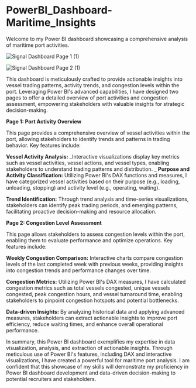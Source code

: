 # PowerBI_Dashboard-Maritime_Insights
Welcome to my Power BI dashboard showcasing a comprehensive analysis of maritime port activities.

![Signal Dashboard Page 1 (1)](https://github.com/nabeelshaikh31/PowerBI_Dashboard-Maritime_Insights/assets/48349890/2594bffd-6b0c-4b40-b109-379830ad3fb8)

![Signal Dashboard Page 2 (1)](https://github.com/nabeelshaikh31/PowerBI_Dashboard-Maritime_Insights/assets/48349890/0f18db42-3b91-4a27-9cca-95f73b760c1f)

This dashboard is meticulously crafted to provide actionable insights into vessel trading patterns, activity trends, and congestion levels within the port. Leveraging Power BI's advanced capabilities, I have designed two pages to offer a detailed overview of port activities and congestion assessment, empowering stakeholders with valuable insights for strategic decision-making.

**Page 1: Port Activity Overview**

This page provides a comprehensive overview of vessel activities within the port, allowing stakeholders to identify trends and patterns in trading behavior. Key features include:

**Vessel Activity Analysis:**
_Interactive visualizations display key metrics such as vessel activities, vessel actions, and vessel types, enabling stakeholders to understand trading patterns and distribution.
_
**Purpose and Activity Classification:**
Utilizing Power BI's DAX functions and measures, I have categorized vessel activities based on their purpose (e.g., loading, unloading, stopping) and activity level (e.g., operating, waiting).

**Trend Identification:**
Through trend analysis and time-series visualizations, stakeholders can identify peak trading periods, and emerging patterns, facilitating proactive decision-making and resource allocation.


**Page 2: Congestion Level Assessment**

This page allows stakeholders to assess congestion levels within the port, enabling them to evaluate performance and optimize operations. Key features include:

**Weekly Congestion Comparison:**
Interactive charts compare congestion levels of the last completed week with previous weeks, providing insights into congestion trends and performance changes over time.

**Congestion Metrics:**
Utilizing Power BI's DAX measures, I have calculated congestion metrics such as total vessels congested, unique vessels congested, peak congestion hours, and vessel turnaround time, enabling stakeholders to pinpoint congestion hotspots and potential bottlenecks.

**Data-driven Insights:**
By analyzing historical data and applying advanced measures, stakeholders can extract actionable insights to improve port efficiency, reduce waiting times, and enhance overall operational performance.


In summary, this Power BI dashboard exemplifies my expertise in data visualization, analysis, and extraction of actionable insights. Through meticulous use of Power BI's features, including DAX and interactive visualizations, I have created a powerful tool for maritime port analysis. I am confident that this showcase of my skills will demonstrate my proficiency in Power BI dashboard development and data-driven decision-making to potential recruiters and stakeholders.
